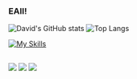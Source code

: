 ### EAII!

![David's GitHub stats](https://github-readme-stats.vercel.app/api?username=davidgd11&show_icons=true&theme=dark)
![Top Langs](https://github-readme-stats.vercel.app/api/top-langs/?username=davidgd11&size_weight=1&count_weight=0.7&layout=compact&theme=dark)

<!-- <p align="center">
  <a href="https://skillicons.dev">
    <img src="https://skillicons.dev/icons?i=html,css,sass,py,js,react,java,arduino,bootstrap,cpp" />
  </a>
</p>
-->

[![My Skills](https://skillicons.dev/icons?i=html,css,sass,py,js,react,java,arduino,bootstrap,cpp)](https://skillicons.dev)
  
  ##

<div> 
  <a href="https://instagram.com/daviddenunci_" target="_blank"><img src="https://img.shields.io/badge/-Instagram-%23E4405F?style=for-the-badge&logo=instagram&logoColor=white" target="_blank"></a>
  <a href = "https://mail.google.com/mail/u/0/?tab=rm&ogbl#inbox?compose=GTvVlcSDXXnSHWZSsTljpcJMzqSrCjTZwXFtLppvzRgxRWHCSZSWCTzkHPvFwzGQmdTpwhNvMfKMW"><img src="https://img.shields.io/badge/-Gmail-%23333?style=for-the-badge&logo=gmail&logoColor=white" target="_blank"></a>
  <a href="https://www.linkedin.com/in/david-denunci/" target="_blank"><img src="https://img.shields.io/badge/-LinkedIn-%230077B5?style=for-the-badge&logo=linkedin&logoColor=white" target="_blank"></a>  
</div>

